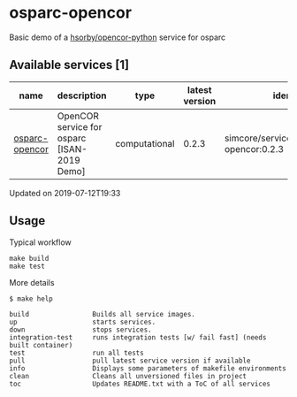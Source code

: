 # osparc-opencor

Basic demo of a [hsorby/opencor-python] service for osparc 



<!-- TOC_BEGIN -->
<!-- Automaticaly produced by tools/auto-doc/create-toc.py on 2019-07-12T19:33 -->
## Available services [1]
|           name            |                  description                  |      type       |  latest version  |                  identifier                  |
|---------------------------|-----------------------------------------------|-----------------|------------------|----------------------------------------------|
|  [osparc-opencor](./src)  |  OpenCOR service for osparc [ISAN-2019 Demo]  |  computational  |  0.2.3           |  simcore/services/comp/osparc-opencor:0.2.3  |

 Updated on 2019-07-12T19:33
<!-- TOC_END -->


## Usage

Typical workflow

```console
make build
make test
```

More details
```console
$ make help

build                Builds all service images.
up                   starts services.
down                 stops services.
integration-test     runs integration tests [w/ fail fast] (needs built container)
test                 run all tests
pull                 pull latest service version if available
info                 Displays some parameters of makefile environments
clean                Cleans all unversioned files in project
toc                  Updates README.txt with a ToC of all services
```

[hsorby/opencor-python]:https://hub.docker.com/r/hsorby/opencor-python/tags


